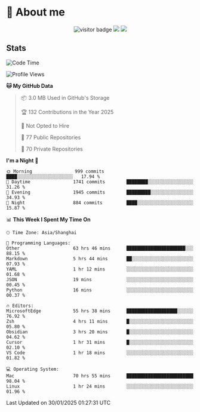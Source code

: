 <!-- ![](https://youpai.roccoshi.top/img/20200804214216.png) -->

# 🧐 About me
 
<p align="center">
<img src="https://visitor-badge.laobi.icu/badge?page_id=Lincest.Lincest&title=hits" alt="visitor badge"/>
<a href="mailto:imroccoshi@gmail.com"><img src="https://img.shields.io/badge/gmail-imroccoshi%40gmail.com-red"></a>
<a href="https://blog.roccoshi.top"><img src="https://img.shields.io/badge/blog-roccoshi-green"></a>
</p>

## Stats

<!--START_SECTION:waka-->
![Code Time](http://img.shields.io/badge/Code%20Time-2%2C025%20hrs%2040%20mins-blue)

![Profile Views](http://img.shields.io/badge/Profile%20Views-0-blue)

**🐱 My GitHub Data** 

> 📦 3.0 MB Used in GitHub's Storage 
 > 
> 🏆 132 Contributions in the Year 2025
 > 
> 🚫 Not Opted to Hire
 > 
> 📜 77 Public Repositories 
 > 
> 🔑 70 Private Repositories 
 > 
**I'm a Night 🦉** 

```text
🌞 Morning                999 commits         ████░░░░░░░░░░░░░░░░░░░░░   17.94 % 
🌆 Daytime                1741 commits        ████████░░░░░░░░░░░░░░░░░   31.26 % 
🌃 Evening                1945 commits        █████████░░░░░░░░░░░░░░░░   34.93 % 
🌙 Night                  884 commits         ████░░░░░░░░░░░░░░░░░░░░░   15.87 % 
```


📊 **This Week I Spent My Time On** 

```text
🕑︎ Time Zone: Asia/Shanghai

💬 Programming Languages: 
Other                    63 hrs 46 mins      ██████████████████████░░░   88.15 % 
Markdown                 5 hrs 44 mins       ██░░░░░░░░░░░░░░░░░░░░░░░   07.93 % 
YAML                     1 hr 12 mins        ░░░░░░░░░░░░░░░░░░░░░░░░░   01.68 % 
JSON                     19 mins             ░░░░░░░░░░░░░░░░░░░░░░░░░   00.45 % 
Python                   16 mins             ░░░░░░░░░░░░░░░░░░░░░░░░░   00.37 % 

🔥 Editors: 
MicrosoftEdge            55 hrs 38 mins      ███████████████████░░░░░░   76.92 % 
Zsh                      4 hrs 11 mins       █░░░░░░░░░░░░░░░░░░░░░░░░   05.80 % 
Obsidian                 3 hrs 20 mins       █░░░░░░░░░░░░░░░░░░░░░░░░   04.62 % 
Cursor                   1 hr 31 mins        █░░░░░░░░░░░░░░░░░░░░░░░░   02.10 % 
VS Code                  1 hr 18 mins        ░░░░░░░░░░░░░░░░░░░░░░░░░   01.82 % 

💻 Operating System: 
Mac                      70 hrs 55 mins      █████████████████████████   98.04 % 
Linux                    1 hr 24 mins        ░░░░░░░░░░░░░░░░░░░░░░░░░   01.96 % 
```


 Last Updated on 30/01/2025 01:27:31 UTC
<!--END_SECTION:waka-->


